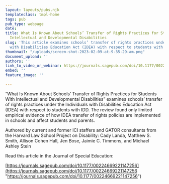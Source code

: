 ```yaml
---
layout: layouts/pubs.njk
templateclass: tmpl-home
tags: pub
pub_type: webpage
date: 
title: What Is Known About Schools’ Transfer of Rights Practices for Students With
  Intellectual and Developmental Disabilities
slug: 'This article examines schools’ transfer of rights practices under the Individuals
  with Disabilities Education Act (IDEA) with respect to students with IDD. '
thumbnail: "/uploads/screen-shot-2023-02-09-at-9-35-29-am.png"
document_upload: ''
authors: ''
link_to_video_or_webinar: https://journals.sagepub.com/doi/10.1177/00224669221147256
embed: ''
feature_image: ''

---
```

“What Is Known About Schools’ Transfer of Rights Practices for Students With Intellectual and Developmental Disabilities” examines schools’ transfer of rights practices under the Individuals with Disabilities Education Act (IDEA) with respect to students with IDD. The review found only limited empirical evidence of how IDEA transfer of rights policies are implemented in schools and affect students and parents.

Authored by current and former ICI staffers and GATOR consultants from the Harvard Law School Project on Disability: Cady Landa, Matthew S. Smith, Allison Cohen Hall, Jen Bose, Jaimie C. Timmons, and Michael Ashley Stein

Read this article in the Journal of Special Education: 

[https://journals.sagepub.com/doi/10.1177/00224669221147256](https://journals.sagepub.com/doi/10.1177/00224669221147256 "https://journals.sagepub.com/doi/10.1177/00224669221147256")